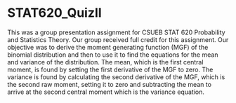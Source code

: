 # STAT620_QuizII
This was a group presentation assignment for CSUEB STAT 620 Probability and Statistics Theory. Our group received full credit for this assignment. Our objective was to derive the moment generating function (MGF) of the binomial distribution and then to use it to find the equations for the mean and variance of the distribution. The mean, which is the first central moment, is found by setting the first derivative of the MGF to zero. The variance is found by calculating the second derivative of the MGF, which is the second raw moment, setting it to zero and subtracting the mean to arrive at the second central moment which is the variance equation.
